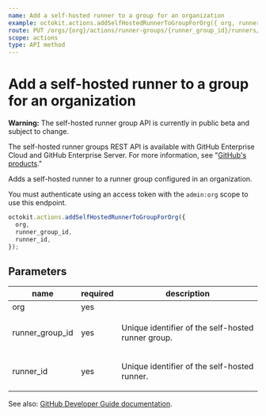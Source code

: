 ```yaml
---
name: Add a self-hosted runner to a group for an organization
example: octokit.actions.addSelfHostedRunnerToGroupForOrg({ org, runner_group_id, runner_id })
route: PUT /orgs/{org}/actions/runner-groups/{runner_group_id}/runners/{runner_id}
scope: actions
type: API method
---
```


# Add a self-hosted runner to a group for an organization

**Warning:** The self-hosted runner group API is currently in public beta and subject to change.

The self-hosted runner groups REST API is available with GitHub Enterprise Cloud and GitHub Enterprise Server. For more information, see "[GitHub's products](https://docs.github.com/github/getting-started-with-github/githubs-products)."

Adds a self-hosted runner to a runner group configured in an organization.

You must authenticate using an access token with the `admin:org`
scope to use this endpoint.

```js
octokit.actions.addSelfHostedRunnerToGroupForOrg({
  org,
  runner_group_id,
  runner_id,
});
```

## Parameters

<table>
  <thead>
    <tr>
      <th>name</th>
      <th>required</th>
      <th>description</th>
    </tr>
  </thead>
  <tbody>
    <tr><td>org</td><td>yes</td><td>

</td></tr>
<tr><td>runner_group_id</td><td>yes</td><td>

Unique identifier of the self-hosted runner group.

</td></tr>
<tr><td>runner_id</td><td>yes</td><td>

Unique identifier of the self-hosted runner.

</td></tr>
  </tbody>
</table>

See also: [GitHub Developer Guide documentation](https://developer.github.com/v3/actions/self-hosted-runner-groups/#add-a-self-hosted-runner-to-a-group-for-an-organization).
